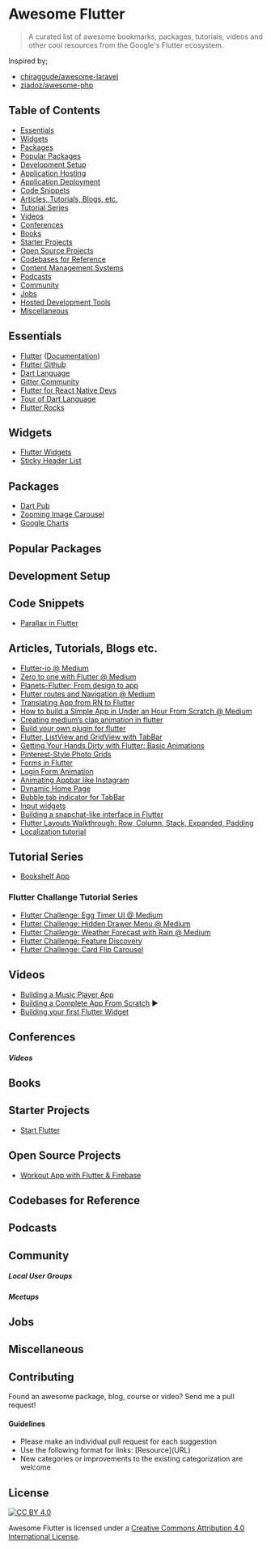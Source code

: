 # Awesome Flutter

> A curated list of awesome bookmarks, packages, tutorials, videos and other cool resources from the Google's Flutter ecosystem.

Inspired by;
- [chiraggude/awesome-laravel](https://github.com/chiraggude/awesome-laravel)
- [ziadoz/awesome-php](https://github.com/ziadoz/awesome-php)

## Table of Contents

- [Essentials](#essentials)
- [Widgets](#widgets)
- [Packages](#packages)
- [Popular Packages](#popular-packages)
- [Development Setup](#development-setup)
- [Application Hosting](#application-hosting)
- [Application Deployment](#application-deployment)
- [Code Snippets](#code-snippets)
- [Articles, Tutorials, Blogs, etc.](#articles-tutorials-blogs-etc)
- [Tutorial Series](#tutorial-series)
- [Videos](#videos)
- [Conferences](#conferences)
- [Books](#books)
- [Starter Projects](#starter-projects)
- [Open Source Projects](#open-source-projects)
- [Codebases for Reference](#codebases-for-reference)
- [Content Management Systems](#content-management-systems)
- [Podcasts](#podcasts)
- [Community](#community)
- [Jobs](#jobs)
- [Hosted Development Tools](#hosted-development-tools)
- [Miscellaneous](#miscellaneous)

## Essentials

* [Flutter](https://flutter.io) ([Documentation](https://flutter.io/docs/))
* [Flutter Github](https://github.com/flutter/flutter)
* [Dart Language](https://www.dartlang.org/)
* [Gitter Community](https://gitter.im/flutter/flutter)
* [Flutter for React Native Devs](https://flutter.io/flutter-for-react-native/)
* [Tour of Dart Language](https://www.dartlang.org/guides/language/language-tour)
* [Flutter Rocks](https://flutter.rocks/) 

## Widgets

* [Flutter Widgets](https://flutter.io/widgets/)
* [Sticky Header List](https://github.com/itsJoKr/sticky_header_list)

## Packages

* [Dart Pub](https://pub.dartlang.org/flutter)
* [Zooming Image Carousel](https://github.com/jmolins/carousel_effect)
* [Google Charts](https://github.com/google/charts)

## Popular Packages


## Development Setup


## Code Snippets
* [Parallax in Flutter](https://medium.com/@swav.kulinski/spike-parallax-in-flutter-seven-lines-of-code-16a1890d8d32)


## Articles, Tutorials, Blogs etc.

* [Flutter-io @ Medium](https://medium.com/flutter-io)
* [Zero to one with Flutter @ Medium](https://medium.com/flutter-io/zero-to-one-with-flutter-43b13fd7b354)
* [Planets-Flutter: From design to app](https://sergiandreplace.com//tags/flutter/)
* [Flutter routes and Navigation @ Medium](https://proandroiddev.com/flutter-routes-and-navigation-69f128a9ea8f)
* [Translating App from RN to Flutter](https://blog.geekyants.com/we-rebuilt-a-react-native-app-with-flutter-4160f0499a82)
* [How to build a Simple App in Under an Hour From Scratch @ Medium](https://proandroiddev.com/flutter-how-i-built-a-simple-app-in-under-an-hour-from-scratch-and-how-you-can-do-it-too-6d8e7fe6c91b)
* [Creating medium’s clap animation in flutter](https://medium.com/@Kartik1607/flutter-animation-creating-mediums-clap-animation-in-flutter-3168f047421e)
* [Build your own plugin for flutter](https://proandroiddev.com/build-your-own-plugin-for-flutter-cfee1a08ea3a)
* [Flutter, ListView and GridView with TabBar](https://medium.com/@vigneshprakash15/flutter-listview-and-gridview-with-tabbar-221516518c75)
* [Getting Your Hands Dirty with Flutter: Basic Animations](https://proandroiddev.com/getting-your-hands-dirty-with-flutter-basic-animations-6b9f21fa7d17)
* [Pinterest-Style Photo Grids](https://medium.com/@ezra_69528/flutter-pinterest-style-photo-grids-b99289584b71)
* [Forms in Flutter](https://medium.com/@anilcan/forms-in-flutter-6e1364eafdb5)
* [Login Form Animation](https://blog.geekyants.com/flutter-login-animation-ab3e6ed4bd19)
* [Animating Appbar like Instagram](https://flutterdoc.com/animating-app-bars-in-flutter-cf034cd6c68b)
* [Dynamic Home Page](https://medium.com/@anilcan/how-to-use-dynamic-home-page-in-flutter-83080da07012)
* [Bubble tab indicator for TabBar](https://android.jlelse.eu/flutter-bubble-tab-indicator-for-tabbar-dd038f1076d3)
* [Input widgets](http://tphangout.com/flutter-input-widgets/)
* [Building a snapchat-like interface in Flutter](https://medium.com/@kr1uz/building-a-snapchat-like-interface-in-flutter-aafb7e59c8a5)
* [Flutter Layouts Walkthrough: Row, Column, Stack, Expanded, Padding](https://github.com/bizz84/layout-demo-flutter)
* [Localization tutorial](https://proandroiddev.com/flutter-localization-step-by-step-30f95d06018d)



## Tutorial Series
* [Bookshelf App](https://proandroiddev.com/flutter-how-i-built-a-simple-app-in-under-an-hour-from-scratch-and-how-you-can-do-it-too-6d8e7fe6c91b)

### Flutter Challange Tutorial Series
* [Flutter Challenge: Egg Timer UI @ Medium](https://medium.com/fluttery/flutter-challenge-egg-timer-ui-fffae11f4883)
* [Flutter Challenge: Hidden Drawer Menu @ Medium](https://medium.com/fluttery/flutter-challenge-hidden-drawer-menu-1aaca9a634fd)
* [Flutter Challenge: Weather Forecast with Rain @ Medium](https://medium.com/fluttery/flutter-challenge-weather-forecast-with-rain-438cdd1072f9)
* [Flutter Challenge: Feature Discovery](https://medium.com/fluttery/flutter-challenge-feature-discovery-25718b9b1728)
* [Flutter Challenge: Card Flip Carousel](https://medium.com/fluttery/flutter-challenge-card-flip-carousel-e4f6a11e643a)


## Videos

* [Building a Music Player App](https://medium.com/@esubaggins/flutter-music-player-app-part-1-using-multi-widgets-92c3c663f523)
* [Building a Complete App From Scratch](https://www.youtube.com/watch?v=jBBl1tYkUnE) &#9654;
* [Building your first Flutter Widget](https://www.youtube.com/watch?v=W1pNjxmNHNQ&feature=youtu.be)




## Conferences



##### Videos



## Books


## Starter Projects

* [Start Flutter](https://startflutter.com/)

## Open Source Projects

* [Workout App with Flutter & Firebase](https://github.com/Crazywater/knuffiworkout)


## Codebases for Reference



## Podcasts



## Community



##### Local User Groups



##### Meetups



## Jobs



## Miscellaneous



## Contributing

Found an awesome package, blog, course or video? Send me a pull request!

#### Guidelines

* Please make an individual pull request for each suggestion
* Use the following format for links: \[Resource\]\(URL\)
* New categories or improvements to the existing categorization are welcome

## License

[![CC BY 4.0](https://licensebuttons.net/l/by/4.0/88x31.png)](https://creativecommons.org/licenses/by/4.0/)

Awesome Flutter is licensed under a  [Creative Commons Attribution 4.0 International License](https://creativecommons.org/licenses/by/4.0/).

